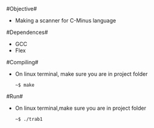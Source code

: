 #Objective#
- Making a scanner for C-Minus language

#Dependences#
- GCC
- Flex

#Compiling#

  - On linux terminal, make sure you are in project folder
  
    ```
    ~$ make
    ```

#Run#

  - On linux terminal,make sure you are in project folder

    ```
    ~$ ./trab1
    ```

